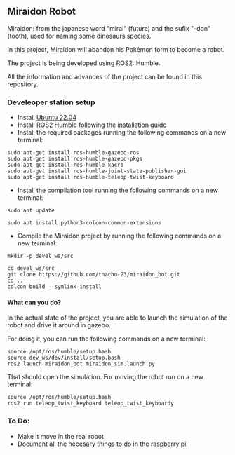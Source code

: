 ## Miraidon Robot

Miraidon: from the japanese word "mirai" (future) and the sufix "-don" (tooth), used for naming some dinosaurs species. 

In this project, Miraidon will abandon his Pokémon form to become a robot. 

The project is being developed using ROS2: Humble.

All the information and advances of the project can be found in this repository.

### Develeoper station setup
- Install [Ubuntu 22.04](ubunu.com/download/desktop)
- Install ROS2 Humble following the [installation guide](https://docs.ros.org/en/humble/Installation/Alternatives/Ubuntu-Development-Setup.html)
- Install the required packages running the following commands on a new terminal:
```
sudo apt-get install ros-humble-gazebo-ros
sudo apt-get install ros-humble-gazebo-pkgs
sudo apt-get install ros-humble-xacro
sudo apt-get install ros-humble-joint-state-publisher-gui
sudo apt-get install ros-humble-teleop-twist-keyboard

```
- Install the compilation tool running the following commands on a new terminal:

```
sudo apt update

sudo apt install python3-colcon-common-extensions

```

- Compile the Miraidon project by running the following commands on a new terminal:

```
mkdir -p devel_ws/src

cd devel_ws/src
git clone https://github.com/tnacho-23/miraidon_bot.git
cd ..
colcon build --symlink-install

```


#### What can you do?
In the actual state of the project, you are able to launch the simulation of the robot and drive it around in gazebo.


For doing it, you can run the following commands on a new terminal:

```
source /opt/ros/humble/setup.bash
source dev_ws/dev/install/setup.bash
ros2 launch miraidon_bot miraidon_sim.launch.py

```

That should open the simulation. For moving the robot run on a new terminal:

```
source /opt/ros/humble/setup.bash
ros2 run teleop_twist_keyboard teleop_twist_keyboardy 

```
### To Do:
- Make it move in the real robot
- Document all the necesary things to do in the raspberry pi
